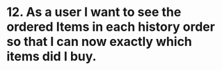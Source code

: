# 12. As a user I want to see the ordered Items in each history order so that I can now exactly which items did I buy.